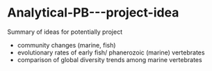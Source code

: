 # Analytical-PB---project-idea
Summary of ideas for potentially project 

- community changes (marine, fish) 
- evolutionary rates of early fish/ phanerozoic (marine) vertebrates 
- comparison of global diversity trends among marine vertebrates 
